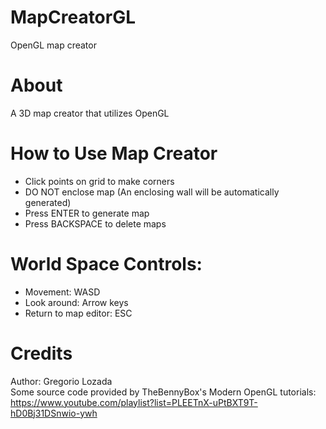 # MapCreatorGL
OpenGL map creator
# About
A 3D map creator that utilizes OpenGL
# How to Use Map Creator
- Click points on grid to make corners
- DO NOT enclose map (An enclosing wall will be automatically generated)
- Press ENTER to generate map
- Press BACKSPACE to delete maps
# World Space Controls:
- Movement: WASD
- Look around: Arrow keys
- Return to map editor: ESC
# Credits
Author: Gregorio Lozada</br>
Some source code provided by TheBennyBox's Modern OpenGL tutorials:</br>
https://www.youtube.com/playlist?list=PLEETnX-uPtBXT9T-hD0Bj31DSnwio-ywh
